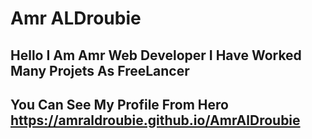# Amr ALDroubie

## Hello I Am Amr Web Developer I Have Worked Many Projets As FreeLancer

## You Can See My Profile From Hero https://amraldroubie.github.io/AmrAlDroubie
